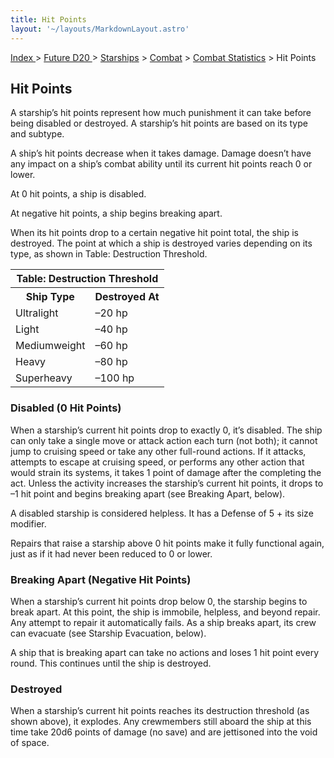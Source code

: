 ```yaml
---
title: Hit Points
layout: '~/layouts/MarkdownLayout.astro'
---
```


[ Index ](/) > [ Future D20 ](/future.d20.srd) > [Starships](/future.d20.srd/starships) > [Combat](/future.d20.srd/starships/combat) > [Combat Statistics](/future.d20.srd/starships/combat/combat) > Hit Points

## Hit Points

A starship’s hit points represent how much punishment it can take before being
disabled or destroyed. A starship’s hit points are based on its type and
subtype.

A ship’s hit points decrease when it takes damage. Damage doesn’t have any
impact on a ship’s combat ability until its current hit points reach 0 or
lower.

At 0 hit points, a ship is disabled.

At negative hit points, a ship begins breaking apart.

When its hit points drop to a certain negative hit point total, the ship is
destroyed. The point at which a ship is destroyed varies depending on its
type, as shown in Table: Destruction Threshold.


<table> <tr><th colspan="2">Table: Destruction Threshold</th></tr> <tr><th>Ship Type</th><th>Destroyed At</th></tr> <tr><td>Ultralight</td><td>–20 hp</td></tr> <tr class="shaded"><td>Light</td><td>–40 hp</td></tr> <tr><td>Mediumweight</td><td>–60 hp</td></tr> <tr class="shaded"><td>Heavy</td><td>–80 hp</td></tr> <tr><td>Superheavy</td><td>–100 hp</td></tr> </table>



### Disabled (0 Hit Points)

When a starship’s current hit points drop to exactly 0, it’s disabled. The
ship can only take a single move or attack action each turn (not both); it
cannot jump to cruising speed or take any other full-round actions. If it
attacks, attempts to escape at cruising speed, or performs any other action
that would strain its systems, it takes 1 point of damage after the completing
the act. Unless the activity increases the starship’s current hit points, it
drops to –1 hit point and begins breaking apart (see Breaking Apart, below).

A disabled starship is considered helpless. It has a Defense of 5 + its size
modifier.

Repairs that raise a starship above 0 hit points make it fully functional
again, just as if it had never been reduced to 0 or lower.

### Breaking Apart (Negative Hit Points)

When a starship’s current hit points drop below 0, the starship begins to
break apart. At this point, the ship is immobile, helpless, and beyond repair.
Any attempt to repair it automatically fails. As a ship breaks apart, its crew
can evacuate (see Starship Evacuation, below).

A ship that is breaking apart can take no actions and loses 1 hit point every
round. This continues until the ship is destroyed.

### Destroyed

When a starship’s current hit points reaches its destruction threshold (as
shown above), it explodes. Any crewmembers still aboard the ship at this time
take 20d6 points of damage (no save) and are jettisoned into the void of
space.

